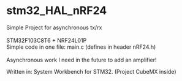 # stm32_HAL_nRF24
Simple Project for asynchronous tx/rx 
<br><br>
STM32F103C8T6 + NRF24L01P
<br>
Simple code in one file: main.c (defines in header nRF24.h)
<br><br>
Asynchronous work I need in the future to add an amplifier!<br>

Written in: System Workbench for STM32. (Project CubeMX inside)
